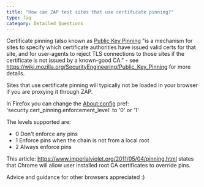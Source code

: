 ```yaml
---
title: "How can ZAP test sites that use certificate pinning?"
type: faq
category: Detailed Questions
---
```


Certificate pinning (also known as [Public Key
Pinning](https://wiki.mozilla.org/SecurityEngineering/Public_Key_Pinning) "is
a mechanism for sites to specify which certificate authorities have issued
valid certs for that site, and for user-agents to reject TLS connections to
those sites if the certificate is not issued by a known-good CA." - see
<https://wiki.mozilla.org/SecurityEngineering/Public_Key_Pinning> for more
details.

Sites that use certificate pinning will typically not be loaded in your
browser if you are proxying it through ZAP.

In Firefox you can change the
[About:config](http://kb.mozillazine.org/About:config) pref:
'security.cert_pinning.enforcement_level' to '0' or '1'

The levels supported are:

  * 0 Don't enforce any pins
  * 1 Enforce pins when the chain is not from a local root
  * 2 Always enforce pins

This article: <https://www.imperialviolet.org/2011/05/04/pinning.html> states
that Chrome will allow user installed root CA certificates to override pins.

Advice and guidance for other browsers appreciated :)
